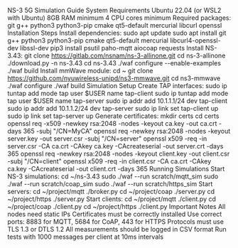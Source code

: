 NS-3 5G Simulation Guide
System Requirements Ubuntu 22.04 (or WSL2 with Ubuntu) 8GB RAM minimum 4 CPU cores minimum Required packages: git g++ python3 python3-pip cmake qt5-default mercurial libcurl openssl
Installation Steps
Install dependencies: sudo apt update sudo apt install git g++ python3 python3-pip cmake qt5-default mercurial libcurl4-openssl-dev libssl-dev pip3 install psutil paho-mqtt aiocoap requests
Install NS-3.43: git clone https://gitlab.com/nsnam/ns-3-allinone.git cd ns-3-allinone ./download.py -n ns-3.43 cd ns-3.43 ./waf configure --enable-examples ./waf build
Install mmWave module: cd ~ git clone https://github.com/nyuwireless-unipd/ns3-mmwave.git cd ns3-mmwave ./waf configure ./waf build
Simulation Setup
Create TAP interfaces: sudo ip tuntap add mode tap user $USER name tap-client sudo ip tuntap add mode tap user $USER name tap-server sudo ip addr add 10.1.1.1/24 dev tap-client sudo ip addr add 10.1.1.2/24 dev tap-server sudo ip link set tap-client up sudo ip link set tap-server up
Generate certificates: mkdir certs cd certs openssl req -x509 -newkey rsa:2048 -nodes -keyout ca.key -out ca.crt -days 365 -subj "/CN=MyCA" openssl req -newkey rsa:2048 -nodes -keyout server.key -out server.csr -subj "/CN=server"
openssl x509 -req -in server.csr -CA ca.crt -CAkey ca.key -CAcreateserial -out server.crt -days 365 openssl req -newkey rsa:2048 -nodes -keyout client.key -out client.csr -subj "/CN=client" openssl x509 -req -in client.csr -CA ca.crt -CAkey ca.key -CAcreateserial -out client.crt -days 365
Running Simulations
Start NS-3 simulations: cd ~/ns-3.43 sudo ./waf --run scratch/mqtt_sim sudo ./waf --run scratch/coap_sim sudo ./waf --run scratch/https_sim
Start servers: cd ~/project/mqtt ./broker.py cd ~/project/coap ./server.py cd ~/project/https ./server.py
Start clients: cd ~/project/mqtt ./client.py cd ~/project/coap ./client.py cd ~/project/https ./client.py
Important Notes All nodes need static IPs Certificates must be correctly installed Use correct ports: 8883 for MQTT, 5684 for CoAP, 443 for HTTPS Protocols must use TLS 1.3 or DTLS 1.2 All measurements should be logged in CSV format Run tests with 1000 messages per client at 10ms intervals
